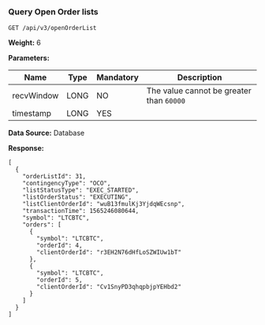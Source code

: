 ### Query Open Order lists 

```
GET /api/v3/openOrderList
```

**Weight:**
6

**Parameters:**

| Name | Type | Mandatory | Description |
| --- | --- | --- | --- |
| recvWindow | LONG | NO | The value cannot be greater than `60000` |
| timestamp | LONG | YES |  |

**Data Source:**
Database

**Response:**

```
[  
  {  
    "orderListId": 31,  
    "contingencyType": "OCO",  
    "listStatusType": "EXEC_STARTED",  
    "listOrderStatus": "EXECUTING",  
    "listClientOrderId": "wuB13fmulKj3YjdqWEcsnp",  
    "transactionTime": 1565246080644,  
    "symbol": "LTCBTC",  
    "orders": [  
      {  
        "symbol": "LTCBTC",  
        "orderId": 4,  
        "clientOrderId": "r3EH2N76dHfLoSZWIUw1bT"  
      },  
      {  
        "symbol": "LTCBTC",  
        "orderId": 5,  
        "clientOrderId": "Cv1SnyPD3qhqpbjpYEHbd2"  
      }  
    ]  
  }  
]
```